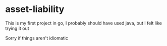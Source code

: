 # asset-liability
This is my first project in go, I probably should have used java, but I felt like trying it out

Sorry if things aren't idiomatic